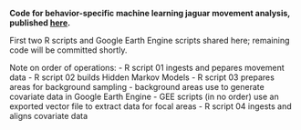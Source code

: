 **Code for behavior-specific machine learning jaguar movement analysis, published [here](https://doi.org/10.1016/j.biocon.2025.110978).**

First two R scripts and Google Earth Engine scripts shared here; remaining code will be committed shortly.

Note on order of operations:
    - R script 01 ingests and pepares movement data 
    - R script 02 builds Hidden Markov Models
    - R script 03 prepares areas for background sampling 
        - background areas use to generate covariate data in Google Earth Engine
    - GEE scripts (in no order) use an exported vector file to extract data for focal areas
    - R script 04 ingests and aligns covariate data